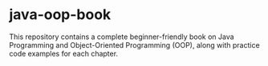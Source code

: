 # java-oop-book
This repository contains a complete beginner-friendly book on Java Programming and Object-Oriented Programming (OOP), along with practice code examples for each chapter.
